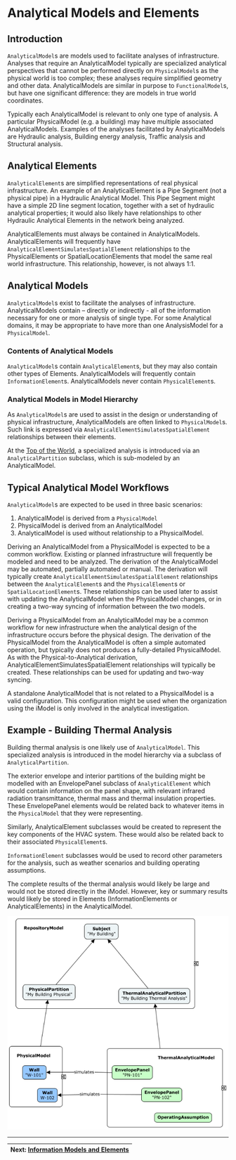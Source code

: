 # Analytical Models and Elements

## Introduction

`AnalyticalModel`s are models used to facilitate analyses of infrastructure. Analyses that require an AnalyticalModel typically are specialized analytical perspectives that cannot be performed directly on `PhysicalModel`s as the physical world is too complex; these analyses require simplified geometry and other data. AnalyticalModels are similar in purpose to `FunctionalModel`s, but have one significant difference: they are models in true world coordinates.

Typically each AnalyticalModel is relevant to only one type of analysis. A particular PhysicalModel (e.g. a building) may have multiple associated AnalyticalModels. Examples of the analyses facilitated by AnalyticalModels are Hydraulic analysis, Building energy analysis, Traffic analysis and Structural analysis.

## Analytical Elements

`AnalyticalElement`s are simplified representations of real physical infrastructure. An example of an AnalyticalElement is a Pipe Segment (not a physical pipe) in a Hydraulic Analytical Model. This Pipe Segment might have a simple 2D line segment location, together with a set of hydraulic analytical properties; it would also likely have relationships to other Hydraulic Analytical Elements in the network being analyzed.

AnalyticalElements must always be contained in AnalyticalModels. AnalyticalElements will frequently have `AnalyticalElementSimulatesSpatialElement` relationships to the PhysicalElements or SpatialLocationElements that model the same real world infrastructure. This relationship, however, is not always 1:1.

## Analytical Models

`AnalyticalModel`s exist to facilitate the analyses of infrastructure. AnalyticalModels contain – directly or indirectly - all of the information necessary for one or more analysis of single type. For some Analytical domains, it may be appropriate to have more than one AnalysisModel for a `PhysicalModel`.

### Contents of Analytical Models

`AnalyticalModel`s contain `AnalyticalElement`s, but they may also contain other types of Elements. AnalyticalModels will frequently contain `InformationElement`s. AnalyticalModels never contain `PhysicalElement`s.

### Analytical Models in Model Hierarchy

As `AnalyticalModel`s are used to assist in the design or understanding of physical infrastructure, AnalyticalModels are often linked to `PhysicalModel`s. Such link is expressed via `AnalyticalElementSimulatesSpatialElement` relationships between their elements.

At the [Top of the World](../data-organization/information-hierarchy.md), a specialized analysis is introduced via an `AnalyticalPartition` subclass, which is sub-modeled by an AnalyticalModel.

## Typical Analytical Model Workflows

`AnalyticalModel`s are expected to be used in three basic scenarios:

1. AnalyticalModel is derived from a `PhysicalModel`
2. PhysicalModel is derived from an AnalyticalModel
3. AnalyticalModel is used without relationship to a PhysicalModel.

Deriving an AnalyticalModel from a PhysicalModel is expected to be a common workflow. Existing or planned infrastructure will frequently be modeled and need to be analyzed. The derivation of the AnalyticalModel may be automated, partially automated or manual. The derivation will typically create `AnalyticalElementSimulatesSpatialElement` relationships between the `AnalyticalElement`s and the `PhysicalElement`s or `SpatialLocationElement`s. These relationships can be used later to assist with updating the AnalyticalModel when the PhysicalModel changes, or in creating a two-way syncing of information between the two models.

Deriving a PhysicalModel from an AnalyticalModel may be a common workflow for new infrastructure when the analytical design of the infrastructure occurs before the physical design. The derivation of the PhysicalModel from the AnalyticalModel is often a simple automated operation, but typically does not produces a fully-detailed PhysicalModel. As with the Physical-to-Analytical derivation, AnalyticalElementSimulatesSpatialElement relationships will typically be created. These relationships can be used for updating and two-way syncing.

A standalone AnalyticalModel that is not related to a PhysicalModel is a valid configuration. This configuration might be used when the organization using the iModel is only involved in the analytical investigation.

## Example - Building Thermal Analysis

Building thermal analysis is one likely use of `AnalyticalModel`. This specialized analysis is introduced in the model hierarchy via a subclass of `AnalyticalPartition`.

The exterior envelope and interior partitions of the building might be modelled with an EnvelopePanel subclass of `AnalyticalElement` which would contain information on the panel shape, with relevant infrared radiation transmittance, thermal mass and thermal insulation properties. These EnvelopePanel elements would be related back to whatever items in the `PhysicalModel` that they were representing.

Similarly, AnalyticalElement subclasses would be created to represent the key components of the HVAC system. These would also be related back to their associated `PhysicalElement`s.

`InformationElement` subclasses would be used to record other parameters for the analysis, such as weather scenarios and building operating assumptions.

The complete results of the thermal analysis would likely be large and would not be stored directly in the iModel. However, key or summary results would likely be stored in Elements (InformationElements or AnalyticalElements) in the AnalyticalModel.

![Analytical Hierarchy](../media/analytical-hierarchy.png)

---
| Next: [Information Models and Elements](./information-models-and-elements.md)
|:---
